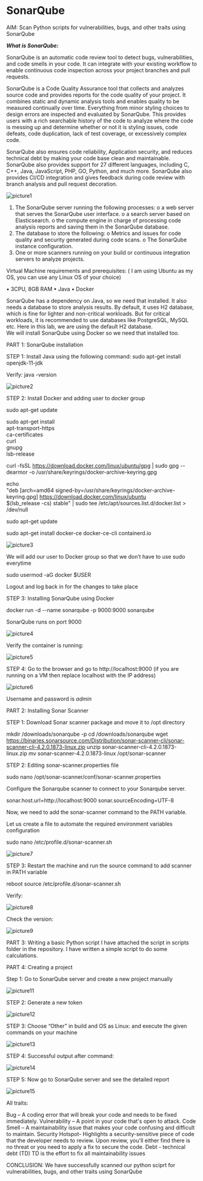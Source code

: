 # SonarQube

AIM: Scan Python scripts for vulnerabilities, bugs, and other traits using SonarQube

***What is SonarQube:***

SonarQube is an automatic code review tool to detect bugs, vulnerabilities, and code smells in your code. It can integrate with your existing workflow to enable continuous code inspection across your project branches and pull requests.

SonarQube is a Code Quality Assurance tool that collects and analyzes source code and provides reports for the code quality of your project. It combines static and dynamic analysis tools and enables quality to be measured continually over time. Everything from minor styling choices to design errors are inspected and evaluated by SonarQube. This provides users with a rich searchable history of the code to analyze where the code is messing up and determine whether or not it is styling issues, code defeats, code duplication, lack of test coverage, or excessively complex code. 

SonarQube also ensures code reliability, Application security, and reduces technical debt by making your code base clean and maintainable. SonarQube also provides support for 27 different languages, including C, C++, Java, JavaScript, PHP, GO, Python, and much more. SonarQube also provides CI/CD integration and gives feedback during code review with branch analysis and pull request decoration.

![picture1](https://github.com/roshnii20/SonarQube/blob/main/pictures/Picture1.png)

1.	The SonarQube server running the following processes:
   o	a web server that serves the SonarQube user interface.
   o	a search server based on Elasticsearch.
   o	the compute engine in charge of processing code analysis reports and saving them in the SonarQube database.
2.	The database to store the following:
   o	Metrics and issues for code quality and security generated during code scans.
   o	The SonarQube instance configuration.
3.	One or more scanners running on your build or continuous integration servers to analyze projects.


Virtual Machine requirements and prerequisites: ( I am using Ubuntu as my OS, you can use any Linux OS of your choice)

•	3CPU, 8GB RAM
•	Java
•	Docker

SonarQube has a dependency on Java, so we need that installed. 
It also needs a database to store analysis results. By default, it uses H2 database, which is fine for lighter and non-critical workloads. But for critical workloads, it is recommended to use databases like PostgreSQL, MySQL etc. 
Here in this lab, we are using the default H2 database.  
We will install SonarQube using Docker so we need that installed too.


PART 1: SonarQube installation

STEP 1: Install Java using the following command:
sudo apt-get install openjdk-11-jdk

Verify: java -version

![picture2](https://github.com/roshnii20/SonarQube/blob/main/pictures/Picture2.png)

STEP 2: Install Docker and adding user to docker group

sudo apt-get update

sudo apt-get install \
    apt-transport-https \
    ca-certificates \
    curl \
    gnupg \
    lsb-release

curl -fsSL https://download.docker.com/linux/ubuntu/gpg | sudo gpg --dearmor -o /usr/share/keyrings/docker-archive-keyring.gpg

echo \
  "deb [arch=amd64 signed-by=/usr/share/keyrings/docker-archive-keyring.gpg] https://download.docker.com/linux/ubuntu \
  $(lsb_release -cs) stable" | sudo tee /etc/apt/sources.list.d/docker.list > /dev/null


sudo apt-get update

sudo apt-get install docker-ce docker-ce-cli containerd.io

![picture3](https://github.com/roshnii20/SonarQube/blob/main/pictures/Picture3.png)

We will add our user to Docker group so that we don’t have to use sudo everytime

sudo usermod -aG docker $USER

Logout and log back in for the changes to take place

STEP 3: Installing SonarQube using Docker

docker run -d --name sonarqube -p 9000:9000 sonarqube

SonarQube runs on port 9000

![picture4](https://github.com/roshnii20/SonarQube/blob/main/pictures/Picture4.png)

Verify the container is running:

![picture5](https://github.com/roshnii20/SonarQube/blob/main/pictures/Picture5.png)

STEP 4: Go to the browser and go to http://localhost:9000 (if you are running on a VM then replace localhost with the IP address) 

![picture6](https://github.com/roshnii20/SonarQube/blob/main/pictures/Picture6.png)

Username and password is *admin*

PART 2: Installing Sonar Scanner


STEP 1: Download Sonar scanner package and move it to /opt directory

mkdir /downloads/sonarqube -p
cd /downloads/sonarqube
wget https://binaries.sonarsource.com/Distribution/sonar-scanner-cli/sonar-scanner-cli-4.2.0.1873-linux.zip
unzip sonar-scanner-cli-4.2.0.1873-linux.zip
mv sonar-scanner-4.2.0.1873-linux /opt/sonar-scanner

STEP 2: Editing sonar-scanner.properties file 

sudo nano /opt/sonar-scanner/conf/sonar-scanner.properties


Configure the Sonarqube scanner to connect to your Sonarqube server.

sonar.host.url=http://localhost:9000
sonar.sourceEncoding=UTF-8

Now, we need to add the sonar-scanner command to the PATH variable.

Let us create a file to automate the required environment variables configuration

sudo nano /etc/profile.d/sonar-scanner.sh

![picture7](https://github.com/roshnii20/SonarQube/blob/main/pictures/Picture7.png)

STEP 3: Restart the machine and run the source command to add scanner in PATH variable

reboot
source /etc/profile.d/sonar-scanner.sh

Verify:

![picture8](https://github.com/roshnii20/SonarQube/blob/main/pictures/Picture8.png)

Check the version:

![picture9](https://github.com/roshnii20/SonarQube/blob/main/pictures/Picture9.png)

PART 3: Writing a basic Python script
I have attached the script in scripts folder in the repository. I have written a simple script to do some calculations.

PART 4: Creating a project 

Step 1: Go to SonarQube server and create a new project manually

![picture11](https://github.com/roshnii20/SonarQube/blob/main/pictures/Picture11.png)

STEP 2: Generate a new token 

![picture12](https://github.com/roshnii20/SonarQube/blob/main/pictures/Picture12.png)

STEP 3: Choose “Other” in build and OS as Linux: and execute the given commands on your machine

![picture13](https://github.com/roshnii20/SonarQube/blob/main/pictures/Picture13.png)
 
STEP 4: Successful output after command:
 
![picture14](https://github.com/roshnii20/SonarQube/blob/main/pictures/Picture14.png)

STEP 5: Now go to SonarQube server and see the detailed report

![picture15](https://github.com/roshnii20/SonarQube/blob/main/pictures/Picture15.png)

All traits:

Bug – A coding error that will break your code and needs to be fixed immediately.
Vulnerability – A point in your code that's open to attack.
Code Smell – A maintainability issue that makes your code confusing and difficult to maintain.
Security Hotspot- Highlights a security-sensitive piece of code that the developer needs to review. Upon review, you'll either find there is no threat or you need to apply a fix to secure the code. 
Debt - technical debt (TD) TD is the effort to fix all maintainability issues

CONCLUSION: We have successfully scanned our python sciprt for vulnerabilities, bugs, and other traits using SonarQube



